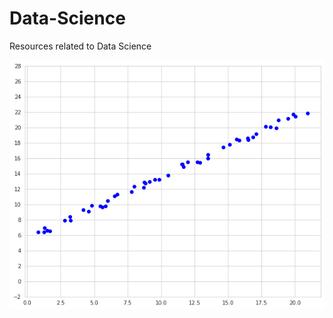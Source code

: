 # Data-Science
Resources related to Data Science

![GIF](https://github.com/nikhil-sinnarkar/Data-Science/blob/main/ml.gif)
